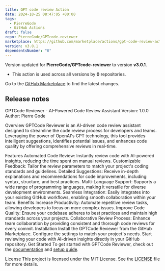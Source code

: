 ```yaml
---
title: GPT code review Action
date: 2024-10-25 08:47:05 +00:00
tags:
  - PierreGode
  - GitHub Actions
draft: false
repo: PierreGode/GPTcode-reviewer
marketplace: https://github.com/marketplace/actions/gpt-code-review-action
version: v3.0.1
dependentsNumber: "0"
---
```



Version updated for **PierreGode/GPTcode-reviewer** to version **v3.0.1**.
- This action is used across all versions by **0** repositories.

Go to the [GitHub Marketplace](https://github.com/marketplace/actions/gpt-code-review-action) to find the latest changes.

## Release notes

GPTCode Reviewer - AI-Powered Code Review Assistant
Version: 1.0.0
Author: Pierre Gode

Overview
GPTCode Reviewer is an AI-driven code review assistant designed to streamline the code review process for developers and teams. Leveraging the power of OpenAI's GPT technology, this tool provides intelligent suggestions, identifies potential issues, and enhances code quality by offering comprehensive reviews in real-time.

Features
Automated Code Review: Instantly review code with AI-powered insights, reducing the time spent on manual reviews.
Customizable Feedback: Tailor the review parameters to match your project's coding standards and guidelines.
Detailed Suggestions: Receive in-depth explanations and recommendations for code improvements, including syntax, structure, and best practices.
Multi-Language Support: Supports a wide range of programming languages, making it versatile for diverse development environments.
Seamless Integration: Easily integrates into your existing GitHub workflows, enabling smooth collaboration within your team.
Benefits
Increase Productivity: Automate repetitive review tasks, allowing developers to focus on more complex issues.
Improve Code Quality: Ensure your codebase adheres to best practices and maintain high standards across your projects.
Collaborative Review Process: Enhance team collaboration by providing consistent and thorough code reviews for every commit.
Installation
Install the GPTCode Reviewer from the GitHub Marketplace.
Configure the settings to match your project's needs.
Start reviewing your code with AI-driven insights directly in your GitHub repository.
Get Started
To get started with GPTCode Reviewer, check out the [documentation](https://github.com/PierreGode/GPTcode-reviewer/wiki) and [setup guide](https://github.com/PierreGode/GPTcode-reviwer/blob/main/README.md).

License
This project is licensed under the MIT License. See the [LICENSE](https://github.com/PierreGode/GPTcode-reviewer/blob/main/LICENSE) file for more details.
